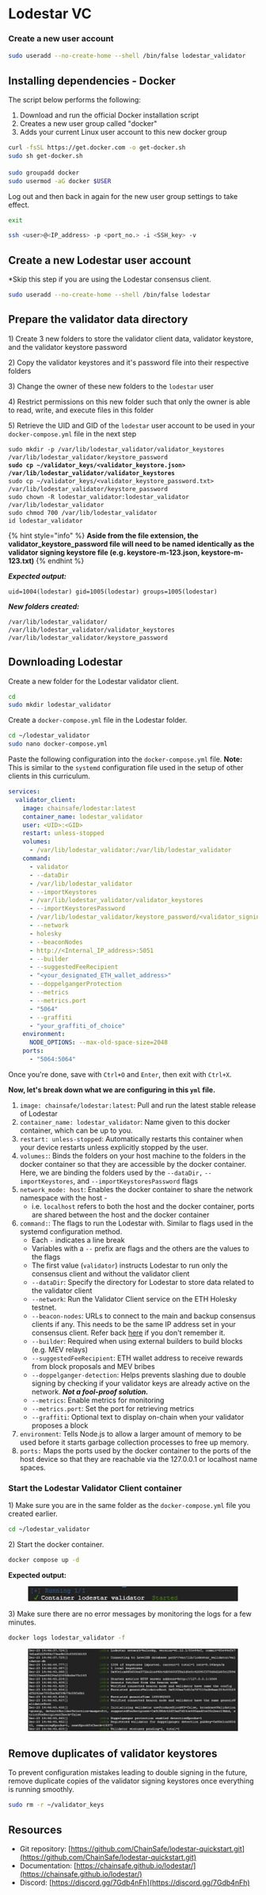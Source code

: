 # Lodestar VC

### Create a new user account

```sh
sudo useradd --no-create-home --shell /bin/false lodestar_validator
```

## Installing dependencies - Docker

The script below performs the following:

1. Download and run the official Docker installation script
2. Creates a new user group called "docker"
3. Adds your current Linux user account to this new docker group

```sh
curl -fsSL https://get.docker.com -o get-docker.sh
sudo sh get-docker.sh

sudo groupadd docker
sudo usermod -aG docker $USER
```

Log out and then back in again for the new user group settings to take effect.

```sh
exit
```

```sh
ssh <user>@<IP_address> -p <port_no.> -i <SSH_key> -v
```

## Create a new Lodestar user account

\*Skip this step if you are using the Lodestar consensus client.

```sh
sudo useradd --no-create-home --shell /bin/false lodestar
```

## Prepare the validator data directory

1\) Create 3 new folders to store the validator client data, validator keystore, and the validator keystore password

2\) Copy the validator keystores and it's password file into their respective folders

3\) Change the owner of these new folders to the `lodestar` user

4\) Restrict permissions on this new folder such that only the owner is able to read, write, and execute files in this folder

5\) Retrieve the UID and GID of the `lodestar` user account to be used in your `docker-compose.yml` file in the next step

<pre class="language-sh"><code class="lang-sh">sudo mkdir -p /var/lib/lodestar_validator/validator_keystores /var/lib/lodestar_validator/keystore_password
<strong>sudo cp ~/validator_keys/&#x3C;validator_keystore.json> /var/lib/lodestar_validator/validator_keystores
</strong>sudo cp ~/validator_keys/&#x3C;validator_keystore_password.txt> /var/lib/lodestar_validator/keystore_password
sudo chown -R lodestar_validator:lodestar_validator /var/lib/lodestar_validator
sudo chmod 700 /var/lib/lodestar_validator
id lodestar_validator
</code></pre>

{% hint style="info" %}
**Aside from the file extension, the validator\_keystore\_password file will need to be named identically as the validator signing keystore file (e.g. keystore-m-123.json, keystore-m-123.txt)**
{% endhint %}

_**Expected output:**_

```
uid=1004(lodestar) gid=1005(lodestar) groups=1005(lodestar)
```

_**New folders created:**_

```
/var/lib/lodestar_validator/
/var/lib/lodestar_validator/validator_keystores
/var/lib/lodestar_validator/keystore_password
```

## Downloading Lodestar

Create a new folder for the Lodestar validator client.&#x20;

```sh
cd
sudo mkdir lodestar_validator
```

Create a `docker-compose.yml` file in the Lodestar folder.

```sh
cd ~/lodestar_validator
sudo nano docker-compose.yml
```

Paste the following configuration into the `docker-compose.yml` file. **Note:** This is similar to the `systemd` configuration file used in the setup of other clients in this curriculum.

```yaml
services:
  validator_client:
    image: chainsafe/lodestar:latest
    container_name: lodestar_validator
    user: <UID>:<GID>
    restart: unless-stopped
    volumes:
      - /var/lib/lodestar_validator:/var/lib/lodestar_validator
    command:
      - validator
      - --dataDir
      - /var/lib/lodestar_validator
      - --importKeystores
      - /var/lib/lodestar_validator/validator_keystores
      - --importKeystoresPassword
      - /var/lib/lodestar_validator/keystore_password/<validator_signing_keystore_password_file_name>.txt
      - --network
      - holesky
      - --beaconNodes
      - http://<Internal_IP_address>:5051
      - --builder
      - --suggestedFeeRecipient
      - "<your_designated_ETH_wallet_address>"
      - --doppelgangerProtection
      - --metrics
      - --metrics.port
      - "5064"
      - --graffiti
      - "your_graffiti_of_choice"
    environment:
      NODE_OPTIONS: --max-old-space-size=2048
    ports:
      - "5064:5064"
```

Once you're done, save with `Ctrl+O` and `Enter`, then exit with `Ctrl+X`.&#x20;

**Now, let's break down what we are configuring in this `yml` file.**

1. `image: chainsafe/lodestar:latest`: Pull and run the latest stable release of Lodestar
2. `container_name: lodestar_validator`: Name given to this docker container, which can be up to you.
3. `restart: unless-stopped`: Automatically restarts this container when your device restarts unless explicitly stopped by the user.
4. `volumes:`: Binds the folders on your host machine to the folders in the docker container so that they are accessible by the docker container. Here, we are binding the folders used by the `--dataDir,` `--importKeystores`, and `--importKeystoresPassword` flags
5. `network_mode: host`: Enables the docker container to share the network namespace with the host -&#x20;
   * i.e. `localhost` refers to both the host and the docker container, ports are shared between the host and the docker container
6. `command:`: The flags to run the Lodestar with. Similar to flags used in the systemd configuration method.
   * Each `-` indicates a line break
   * Variables with a `--` prefix are flags and the others are the values to the flags
   * The first value (`validator`) instructs Lodestar to run only the consensus client and without the validator client&#x20;
   * `--dataDir`: Specify the directory for Lodestar to store data related to the validator client
   * `--network`: Run the Validator Client service on the ETH Holesky testnet.
   * `--beacon-nodes`: URLs to connect to the main and backup consensus clients if any. This needs to be the same IP address set in your consensus client. Refer back [here](../../installing-and-configuring-your-el+cl-clients/set-up-and-configure-consensus-layer-client/) if you don't remember it.&#x20;
   * `--builder`: Required when using external builders to build blocks (e.g. MEV relays)
   * `--suggestedFeeRecipient`: ETH wallet address to receive rewards from block proposals and MEV bribes
   * `--doppelganger-detection`: Helps prevents slashing due to double signing by checking if your validator keys are already active on the network. _**Not a fool-proof solution.**_
   * `--metrics`: Enable metrics for monitoring
   * `--metrics.port`: Set the port for retrieving metrics
   * `--graffiti`: Optional text to display on-chain when your validator proposes a block
7. `environment`: Tells Node.js to allow a larger amount of memory to be used before it starts garbage collection processes to free up memory.
8. `ports:` Maps the ports used by the docker container to the ports of the host device so that they are reachable via the 127.0.0.1  or localhost name spaces.

### Start the Lodestar Validator Client container

1\) Make sure you are in the same folder as the `docker-compose.yml` file you created earlier.

```sh
cd ~/lodestar_validator
```

&#x20;2\) Start the docker container.

```sh
docker compose up -d
```

**Expected output:**

<figure><img src="../../.gitbook/assets/image (7) (1) (1).png" alt=""><figcaption></figcaption></figure>

3\) Make sure there are no error messages by monitoring the logs for a few minutes.

```sh
docker logs lodestar_validator -f
```

<figure><img src="../../.gitbook/assets/image (6) (1) (1) (1).png" alt=""><figcaption></figcaption></figure>

## Remove duplicates of validator keystores

To prevent configuration mistakes leading to double signing in the future, remove duplicate copies of the validator signing keystores once everything is running smoothly.

```sh
sudo rm -r ~/validator_keys
```

## Resources

* Git repository: [https://github.com/ChainSafe/lodestar-quickstart.git](https://github.com/ChainSafe/lodestar-quickstart.git)
* Documentation: [https://chainsafe.github.io/lodestar/](https://chainsafe.github.io/lodestar/)
* Discord: [https://discord.gg/7Gdb4nFh](https://discord.gg/7Gdb4nFh)
